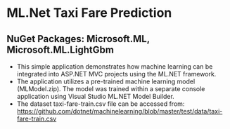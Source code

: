 # ML.Net Taxi Fare Prediction

## NuGet Packages: Microsoft.ML, Microsoft.ML.LightGbm


* This simple application demonstrates how machine learning can be integrated into ASP.NET MVC projects using the ML.NET framework. 
* The application utilizes a pre-trained machine learning model (MLModel.zip). The model was trained within a separate console application using Visual Studio ML.NET Model Builder.
* The dataset taxi-fare-train.csv file can be accessed from: https://github.com/dotnet/machinelearning/blob/master/test/data/taxi-fare-train.csv

